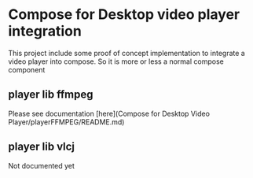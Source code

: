 # Compose for Desktop video player integration
This project include some proof of concept implementation to integrate a
video player into compose. So it is more or less a normal compose component

## player lib ffmpeg
Please see documentation [here](Compose for Desktop Video Player/playerFFMPEG/README.md)

## player lib vlcj
Not documented yet

